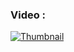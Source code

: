 ### Video :
[![Thumbnail](https://easyimg.io/g/gj9gp3dq8)](https://drive.google.com/file/d/17qZ2OGFKAlBj30VA_uhypMx19HuxRGXH/view?usp=sharing)



